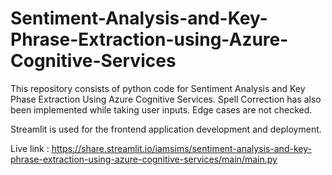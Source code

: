 # Sentiment-Analysis-and-Key-Phrase-Extraction-using-Azure-Cognitive-Services

This repository consists of python code for Sentiment Analysis and Key Phase Extraction Using Azure Cognitive Services. Spell Correction has also been implemented while taking user inputs. 
Edge cases are not checked.  

Streamlit is used for the frontend application development and deployment.

Live link : https://share.streamlit.io/iamsims/sentiment-analysis-and-key-phrase-extraction-using-azure-cognitive-services/main/main.py
